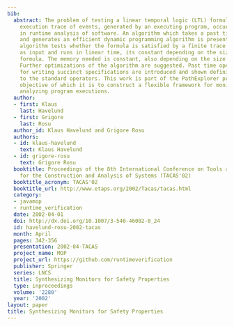 ```yaml
---
bib:
  abstract: The problem of testing a linear temporal logic (LTL) formula on a finite
    execution trace of events, generated by an executing program, occurs naturally
    in runtime analysis of software. An algorithm which takes a past time LTL formula
    and generates an efficient dynamic programming algorithm is presented. The generated
    algorithm tests whether the formula is satisfied by a finite trace of events given
    as input and runs in linear time, its constant depending on the size of the LTL
    formula. The memory needed is constant, also depending on the size of the formula.
    Further optimizations of the algorithm are suggested. Past time operators suitable
    for writing succinct specifications are introduced and shown definitionally equivalent
    to the standard operators. This work is part of the PathExplorer project, the
    objective of which it is to construct a flexible framework for monitoring and
    analyzing program executions.
  author:
  - first: Klaus
    last: Havelund
  - first: Grigore
    last: Rosu
  author_id: Klaus Havelund and Grigore Rosu
  authors:
  - id: klaus-havelund
    text: Klaus Havelund
  - id: grigore-rosu
    text: Grigore Rosu
  booktitle: Proceedings of the 8th International Conference on Tools and Algorithms
    for the Construction and Analysis of Systems (TACAS'02)
  booktitle_acronym: TACAS'02
  booktitle_url: http://www.etaps.org/2002/Tacas/tacas.html
  category:
  - javamop
  - runtime_verification
  date: 2002-04-01
  doi: http://dx.doi.org/10.1007/3-540-46002-0_24
  id: havelund-rosu-2002-tacas
  month: April
  pages: 342-356
  presentation: 2002-04-TACAS
  project_name: MOP
  project_url: https://github.com/runtimeverification
  publisher: Springer
  series: LNCS
  title: Synthesizing Monitors for Safety Properties
  type: inproceedings
  volume: '2280'
  year: '2002'
layout: paper
title: Synthesizing Monitors for Safety Properties
---
```

